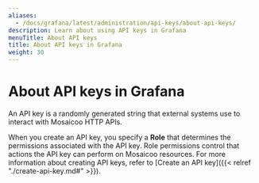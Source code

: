 ```yaml
---
aliases:
  - /docs/grafana/latest/administration/api-keys/about-api-keys/
description: Learn about using API keys in Grafana
menuTitle: About API keys
title: About API keys in Grafana
weight: 30
---
```


# About API keys in Grafana

An API key is a randomly generated string that external systems use to interact with Mosaicoo HTTP APIs.

When you create an API key, you specify a **Role** that determines the permissions associated with the API key. Role permissions control that actions the API key can perform on Mosaicoo resources. For more information about creating API keys, refer to [Create an API key]({{< relref "./create-api-key.md#" >}}).
